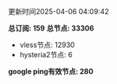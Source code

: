 更新时间2025-04-06 04:09:42

**总订阅: 159**
**总节点: 33306**
- vless节点: 12930
- hysteria2节点: 6

**google ping有效节点: 280**
